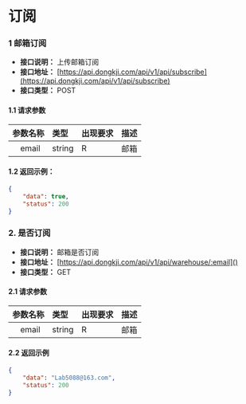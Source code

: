 # 订阅

### 1 邮箱订阅
- **接口说明：** 上传邮箱订阅
- **接口地址：** [https://api.dongkji.com/api/v1/api/subscribe](https://api.dongkji.com/api/v1/api/subscribe)
- **接口类型：** POST
#### 1.1 请求参数
| 参数名称 | 类型 | 出现要求 | 描述 |
| :--- | :--- | :--- | :--- |
|  email | string | R | 邮箱 |


#### 1.2 返回示例：
```json
{
    "data": true, 
    "status": 200
}
```

### 2. 是否订阅

- **接口说明：** 邮箱是否订阅
- **接口地址：** [https://api.dongkji.com/api/v1/api/warehouse/:email]()
- **接口类型：** GET
#### 2.1 请求参数
| 参数名称 | 类型 | 出现要求 | 描述 |
| :--- | :--- | :--- | :--- |
|  email | string | R | 邮箱 |


#### 2.2 返回示例
```json
{
    "data": "Lab5088@163.com", 
    "status": 200
}
```
